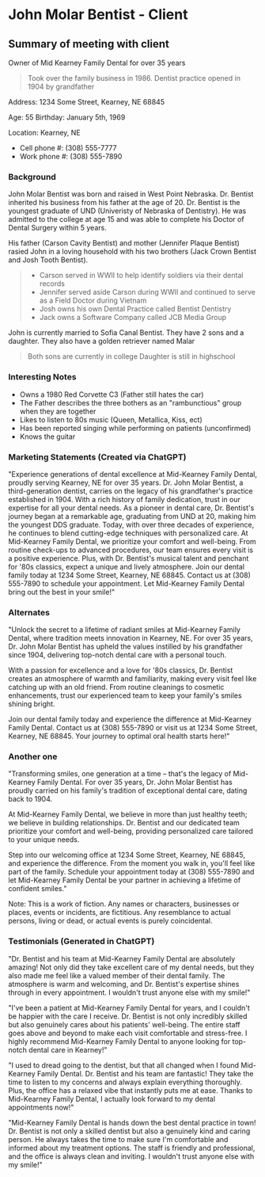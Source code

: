 # John Molar Bentist - Client
## Summary of meeting with client

Owner of Mid Kearney Family Dental for over 35 years
> Took over the family business in 1986.
> Dentist practice opened in 1904 by grandfather 

Address: 1234 Some Street, Kearney, NE 68845

Age: 55
Birthday: January 5th, 1969

Location: Kearney, NE

- Cell phone #: (308) 555-7777
- Work phone #: (308) 555-7890

### Background
John Molar Bentist was born and raised in West Point Nebraska. Dr. Bentist inherited his business from his father at the age of 20. 
Dr. Bentist is the youngest graduate of UND (Univeristy of Nebraska of Dentistry). He was admitted to the college at age 15 and was able to complete 
his Doctor of Dental Surgery within 5 years. 

His father (Carson Cavity Bentist) and mother (Jennifer Plaque Bentist) rasied John in a loving household with his two brothers (Jack Crown Bentist and Josh Tooth Bentist). 
> - Carson served in WWII to help identify soldiers via their dental records
> - Jennifer served aside Carson during WWII and continued to serve as a Field Doctor during Vietnam 
> - Josh owns his own Dental Practice called Bentist Dentistry
> - Jack owns a Software Company called JCB Media Group

John is currently married to Sofia Canal Bentist. They have 2 sons and a daughter. They also have a golden retriever named Malar
> Both sons are currently in college
> Daughter is still in highschool 



### Interesting Notes
- Owns a 1980 Red Corvette C3 (Father still hates the car)
- The Father describes the three bothers as an "rambunctious" group when they are together
- Likes to listen to 80s music (Queen, Metallica, Kiss, ect)
- Has been reported singing while performing on patients (unconfirmed)
- Knows the guitar 


### Marketing Statements (Created via ChatGPT)
"Experience generations of dental excellence at Mid-Kearney Family Dental, 
proudly serving Kearney, NE for over 35 years. Dr. John Molar Bentist, a third-generation dentist, 
carries on the legacy of his grandfather's practice established in 1904. With a rich history of family dedication, 
trust in our expertise for all your dental needs.
As a pioneer in dental care, Dr. Bentist's journey began at a remarkable age, graduating from UND at 20, making him the youngest DDS graduate. 
Today, with over three decades of experience, he continues to blend cutting-edge techniques with personalized care.
At Mid-Kearney Family Dental, we prioritize your comfort and well-being. 
From routine check-ups to advanced procedures, our team ensures every visit is a positive experience. 
Plus, with Dr. Bentist's musical talent and penchant for '80s classics, expect a unique and lively atmosphere.
Join our dental family today at 1234 Some Street, Kearney, NE 68845. Contact us at (308) 555-7890 to schedule your appointment. 
Let Mid-Kearney Family Dental bring out the best in your smile!"


### Alternates
"Unlock the secret to a lifetime of radiant smiles at Mid-Kearney Family Dental, where tradition meets innovation in Kearney, NE. For over 35 years, Dr. John Molar Bentist has upheld the values instilled by his grandfather since 1904, delivering top-notch dental care with a personal touch.

With a passion for excellence and a love for '80s classics, Dr. Bentist creates an atmosphere of warmth and familiarity, making every visit feel like catching up with an old friend. 
From routine cleanings to cosmetic enhancements, trust our experienced team to keep your family's smiles shining bright.

Join our dental family today and experience the difference at Mid-Kearney Family Dental. Contact us at (308) 555-7890 or visit us at 1234 Some Street, Kearney, NE 68845. Your journey to optimal oral health starts here!"


### Another one
"Transforming smiles, one generation at a time – that's the legacy of Mid-Kearney Family Dental. For over 35 years, Dr. John Molar Bentist has proudly carried on his family's tradition of exceptional dental care, dating back to 1904.

At Mid-Kearney Family Dental, we believe in more than just healthy teeth; we believe in building relationships. Dr. Bentist and our dedicated team prioritize your comfort and well-being, providing personalized care tailored to your unique needs.

Step into our welcoming office at 1234 Some Street, Kearney, NE 68845, and experience the difference. From the moment you walk in, you'll feel like part of the family. Schedule your appointment today at (308) 555-7890 and let Mid-Kearney Family Dental be your partner in achieving a lifetime of confident smiles."



Note: This is a work of fiction. Any names or characters, businesses or places, events or incidents, are fictitious. Any resemblance to actual persons, living or dead, or actual events is purely coincidental.


### Testimonials (Generated in ChatGPT)
"Dr. Bentist and his team at Mid-Kearney Family Dental are absolutely amazing! Not only did they take excellent care of my dental needs, but they also made me feel like a valued member of their dental family. The atmosphere is warm and welcoming, and Dr. Bentist's expertise shines through in every appointment. I wouldn't trust anyone else with my smile!"

"I've been a patient at Mid-Kearney Family Dental for years, and I couldn't be happier with the care I receive. Dr. Bentist is not only incredibly skilled but also genuinely cares about his patients' well-being. The entire staff goes above and beyond to make each visit comfortable and stress-free. I highly recommend Mid-Kearney Family Dental to anyone looking for top-notch dental care in Kearney!"

"I used to dread going to the dentist, but that all changed when I found Mid-Kearney Family Dental. Dr. Bentist and his team are fantastic! They take the time to listen to my concerns and always explain everything thoroughly. Plus, the office has a relaxed vibe that instantly puts me at ease. Thanks to Mid-Kearney Family Dental, I actually look forward to my dental appointments now!"

"Mid-Kearney Family Dental is hands down the best dental practice in town! Dr. Bentist is not only a skilled dentist but also a genuinely kind and caring person. He always takes the time to make sure I'm comfortable and informed about my treatment options. The staff is friendly and professional, and the office is always clean and inviting. I wouldn't trust anyone else with my smile!"

